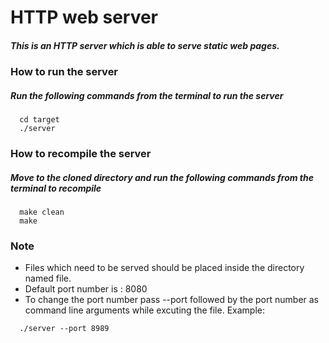 # HTTP web server
##### This is an HTTP server which is able to serve static web pages.

### How to run the server
##### Run the following commands from the terminal to run the server
```
  cd target
  ./server
```

### How to recompile the server
##### Move to the cloned directory and run the following commands from the terminal to recompile
```
  make clean
  make
```

### Note
- Files which need to be served should be placed inside the directory named file.
- Default port number is : 8080
- To change the port number pass --port followed by the port number as command line arguments while excuting the file.
Example:
```
  ./server --port 8989
``` 
